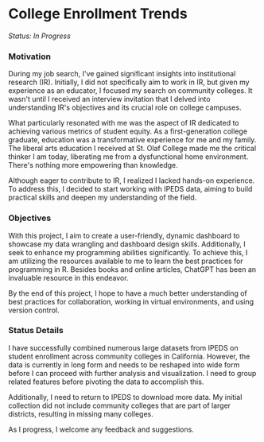 # College Enrollment Trends
*Status: In Progress*

### Motivation
During my job search, I've gained significant insights into institutional research (IR). Initially, I did not specifically aim to work in IR, but given my experience as an educator, I focused my search on community colleges. It wasn't until I received an interview invitation that I delved into understanding IR's objectives and its crucial role on college campuses.

What particularly resonated with me was the aspect of IR dedicated to achieving various metrics of student equity. As a first-generation college graduate, education was a transformative experience for me and my family. The liberal arts education I received at St. Olaf College made me the critical thinker I am today, liberating me from a dysfunctional home environment. There's nothing more empowering than knowledge.

Although eager to contribute to IR, I realized I lacked hands-on experience. To address this, I decided to start working with IPEDS data, aiming to build practical skills and deepen my understanding of the field.


### Objectives
With this project, I aim to create a user-friendly, dynamic dashboard to showcase my data wrangling and dashboard design skills. Additionally, I seek to enhance my programming abilities significantly. To achieve this, I am utilizing the resources available to me to learn the best practices for programming in R. Besides books and online articles, ChatGPT has been an invaluable resource in this endeavor.

By the end of this project, I hope to have a much better understanding of best practices for collaboration, working in virtual environments, and using version control.

### Status Details
I have successfully combined numerous large datasets from IPEDS on student enrollment across community colleges in California. However, the data is currently in long form and needs to be reshaped into wide form before I can proceed with further analysis and visualization. I need to group related features before pivoting the data to accomplish this.

Additionally, I need to return to IPEDS to download more data. My initial collection did not include community colleges that are part of larger districts, resulting in missing many colleges.

As I progress, I welcome any feedback and suggestions.
